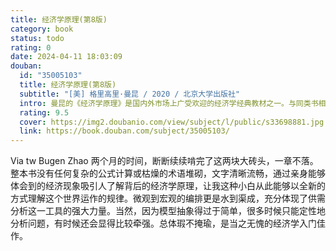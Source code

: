 ```yaml
---
title: 经济学原理(第8版)
category: book
status: todo
rating: 0
date: 2024-04-11 18:03:09
douban:
  id: "35005103"
  title: 经济学原理(第8版)
  subtitle: "[美] 格里高里·曼昆 / 2020 / 北京大学出版社"
  intro: 曼昆的《经济学原理》是国内外市场上广受欢迎的经济学经典教材之一。与同类书相比，本书的特点在于，更多地强调经济学原理的应用和思维方式的培养，而不是经济学模型。书中包含了大量贴近生活的案例研究和政策讨论。第8版更新了全书中的数据、习题及案例，并新增了“专家看法”等专栏。此外，第8版还配套了英文版的MindTap在线学习平台，内容包括互动电子书、视频导读、视频讲解、学习指南、在线测试题、拓展阅读等丰富的学习资源。本书为曼昆《经济学原理（第8版）》的微观经济学分册，适合经济学专业本科生的宏观经济学课程以及对经济学感兴趣的普通读者使用。
  rating: 9.5
  cover: https://img2.doubanio.com/view/subject/l/public/s33698881.jpg
  link: https://book.douban.com/subject/35005103/
---
```


Via tw Bugen Zhao 两个月的时间，断断续续啃完了这两块大砖头，一章不落。整本书没有任何复杂的公式计算或枯燥的术语堆砌，文字清晰流畅，通过亲身能够体会到的经济现象吸引人了解背后的经济学原理，让我这种小白从此能够以全新的方式理解这个世界运作的规律。微观到宏观的编排更是水到渠成，充分体现了供需分析这一工具的强大力量。当然，因为模型抽象得过于简单，很多时候只能定性地分析问题，有时候还会显得比较牵强。总体瑕不掩瑜，是当之无愧的经济学入门佳作。
